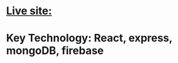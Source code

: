 # [Live site: ](https://coffee-store-netlify-2912.netlify.app/)
# Key Technology: React, express, mongoDB, firebase
